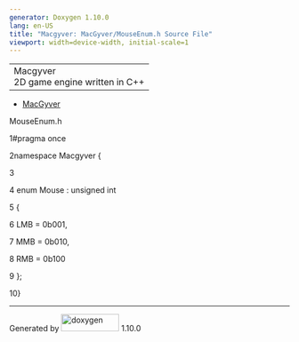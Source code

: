```yaml
---
generator: Doxygen 1.10.0
lang: en-US
title: "Macgyver: MacGyver/MouseEnum.h Source File"
viewport: width=device-width, initial-scale=1
---
```


<div id="top">

<div id="titlearea">

<table data-cellspacing="0" data-cellpadding="0">
<colgroup>
<col style="width: 100%" />
</colgroup>
<tbody>
<tr id="projectrow" class="odd">
<td id="projectalign"><div id="projectname">
Macgyver
</div>
<div id="projectbrief">
2D game engine written in C++
</div></td>
</tr>
</tbody>
</table>

</div>

<div id="main-nav">

</div>

<div id="nav-path" class="navpath">

- <a href="dir_e610925873bfe0bf19b07ca2b4f6d40b.html"
  class="el">MacGyver</a>

</div>

</div>

<div class="header">

<div class="headertitle">

<div class="title">

MouseEnum.h

</div>

</div>

</div>

<div class="contents">

<div class="fragment">

<div class="line">

<span id="l00001"></span><span class="lineno">
1</span><span class="preprocessor">\#pragma once</span>

</div>

<div class="line">

<span id="l00002"></span><span class="lineno">
2</span><span class="keyword">namespace </span>Macgyver {

</div>

<div class="line">

<span id="l00003"></span><span class="lineno"> 3</span>

</div>

<div class="line">

<span id="l00004"></span><span class="lineno"> 4</span>
<span class="keyword">enum</span> Mouse :
<span class="keywordtype">unsigned</span>
<span class="keywordtype">int</span>

</div>

<div class="line">

<span id="l00005"></span><span class="lineno"> 5</span> {

</div>

<div class="line">

<span id="l00006"></span><span class="lineno"> 6</span> LMB = 0b001,

</div>

<div class="line">

<span id="l00007"></span><span class="lineno"> 7</span> MMB = 0b010,

</div>

<div class="line">

<span id="l00008"></span><span class="lineno"> 8</span> RMB = 0b100

</div>

<div class="line">

<span id="l00009"></span><span class="lineno"> 9</span> };

</div>

<div class="line">

<span id="l00010"></span><span class="lineno"> 10</span>}

</div>

</div>

</div>

------------------------------------------------------------------------

<span class="small">Generated
by [<img src="doxygen.svg" class="footer" width="104" height="31"
alt="doxygen" />](https://www.doxygen.org/index.html) 1.10.0</span>
